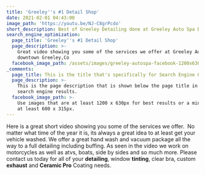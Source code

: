 ```yaml
---
title: 'Greeley''s #1 Detail Shop'
date: 2021-02-01 04:43:00
image_path: 'https://youtu.be/NJ-C8grPcdo'
short_description: Best of Greeley Detailing done at Greeley Auto Spa Downtown.
search_engine_optimization:
  page_title: 'Greeley''s #1 Detail Shop'
  page_description: >-
    Great video showing you some of the services we offer at Greeley Auto Spa in
    downtown Greeley,Co
  facebook_image_path: /assets/images/greeley-autospa-facebook-1200x630.png
_comments:
  page_title: This is the title that's specifically for Search Engine Optimization.
  page_description: >-
    This is the page description that is shown below the page title in the
    search engine results.
  facebook_image_path: >-
    Use images that are at least 1200 x 630px for best results or a minimum of
    at least 600 x 315px.
---
```


Here is a great short video showing you some of the services we offer.&nbsp; No matter what time of the year it is, its always a great idea to at least get your vehicle washed. We offer a great hand wash and vacuum package all the way to a full detailing including buffing. As seen in the video we work on motorcycles as well as atvs, boats, side by sides and so much more. Please contact us today for all of your **detailing**, window **tinting**, clear bra, custom **exhaust** and **Ceramic Pro** Coating needs.
